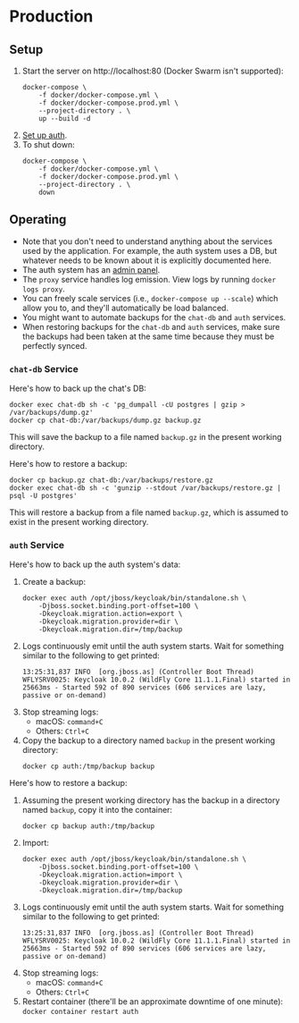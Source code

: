 # Production

## Setup

1. Start the server on http://localhost:80 (Docker Swarm isn't supported):
    ```
    docker-compose \
        -f docker/docker-compose.yml \
        -f docker/docker-compose.prod.yml \
        --project-directory . \
        up --build -d
    ```
1. [Set up auth](auth_setup.md).
1. To shut down:
    ```
    docker-compose \
        -f docker/docker-compose.yml \
        -f docker/docker-compose.prod.yml \
        --project-directory . \
        down
    ```

## Operating

- Note that you don't need to understand anything about the services used by the application. For example, the auth system uses a DB, but whatever needs to be known about it is explicitly documented here.
- The auth system has an [admin panel](auth_admin_panel.md).
- The `proxy` service handles log emission. View logs by running `docker logs proxy`.
- You can freely scale services (i.e., `docker-compose up --scale`) which allow you to, and they'll automatically be load balanced.
- You might want to automate backups for the `chat-db` and `auth` services.
- When restoring backups for the `chat-db` and `auth` services, make sure the backups had been taken at the same time because they must be perfectly synced.

### `chat-db` Service

Here's how to back up the chat's DB:
``` 
docker exec chat-db sh -c 'pg_dumpall -cU postgres | gzip > /var/backups/dump.gz'
docker cp chat-db:/var/backups/dump.gz backup.gz
```
This will save the backup to a file named `backup.gz` in the present working directory.

Here's how to restore a backup:
```
docker cp backup.gz chat-db:/var/backups/restore.gz
docker exec chat-db sh -c 'gunzip --stdout /var/backups/restore.gz | psql -U postgres'
```
This will restore a backup from a file named `backup.gz`, which is assumed to exist in the present working directory.

### `auth` Service

Here's how to back up the auth system's data:
1. Create a backup:
    ```
    docker exec auth /opt/jboss/keycloak/bin/standalone.sh \
        -Djboss.socket.binding.port-offset=100 \
        -Dkeycloak.migration.action=export \
        -Dkeycloak.migration.provider=dir \
        -Dkeycloak.migration.dir=/tmp/backup
    ```
1. Logs continuously emit until the auth system starts. Wait for something similar to the following to get printed:
    ```
    13:25:31,837 INFO  [org.jboss.as] (Controller Boot Thread) WFLYSRV0025: Keycloak 10.0.2 (WildFly Core 11.1.1.Final) started in 25663ms - Started 592 of 890 services (606 services are lazy, passive or on-demand)
    ```
1. Stop streaming logs:
    - macOS: `command+C`
    - Others: `Ctrl+C`
1. Copy the backup to a directory named `backup` in the present working directory:
    ``` 
    docker cp auth:/tmp/backup backup
    ```

Here's how to restore a backup:
1. Assuming the present working directory has the backup in a directory named `backup`, copy it into the container:
    ```
    docker cp backup auth:/tmp/backup
    ```
1. Import:
    ``` 
    docker exec auth /opt/jboss/keycloak/bin/standalone.sh \
        -Djboss.socket.binding.port-offset=100 \
        -Dkeycloak.migration.action=import \
        -Dkeycloak.migration.provider=dir \
        -Dkeycloak.migration.dir=/tmp/backup
    ```
1. Logs continuously emit until the auth system starts. Wait for something similar to the following to get printed:
    ```
    13:25:31,837 INFO  [org.jboss.as] (Controller Boot Thread) WFLYSRV0025: Keycloak 10.0.2 (WildFly Core 11.1.1.Final) started in 25663ms - Started 592 of 890 services (606 services are lazy, passive or on-demand)
    ```
1. Stop streaming logs:
    - macOS: `command+C`
    - Others: `Ctrl+C`
1. Restart container (there'll be an approximate downtime of one minute): `docker container restart auth`